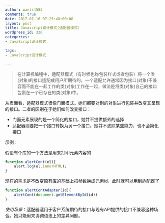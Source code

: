 ```yaml
---
author: wanls4583
comments: true
date: 2017-07-16 07:25:48+00:00
layout: post
title: Javascript设计模式(适配器模式)
wordpress_id: 336
categories:
- JavaScript设计模式

tags:
- JavaScript设计模式

---
```


>在计算机编程中，适配器模式（有时候也称包装样式或者包装）将一个类(对象)的接口适配成用户所期待的。一个适配允许通常因为接口(对象)不兼容而不能在一起工作的类(对象)工作在一起，做法是将类(对象)自己的接口包裹在一个已存在的类(对象)中。

从表面看，适配器模式很像门面模式。她们都要对别的对象进行包装并改变其呈现的接口。二者的区别在于她们如何改变接口：

- 门面元素展现的是一个简化的接口，她并不提供额外的选择
- 适配器则要把一个接口转换为另一个接口，她并不滤除某些能力，也不会简化接口

示例：

假设有个库的一个方法是用来打印元素内容的
```javascript
function alertCont(el){
	alert.log(el.innerHTML);
}
```
现在的需求是不改变原有库的基础上把参数换成元素id，此时就可以用到适配器了
```javascript
function alertContAdapter(id){
	alertCont(document.getElementById(id))
}
```
*使用场景*：适配器适用于客户系统期待的接口与现有API提供的接口不兼容这种场合。她只能用来协调语法上的差异问题。

